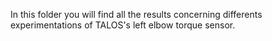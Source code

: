 In this folder you will find all the results concerning differents experimentations of TALOS's left elbow torque sensor.
